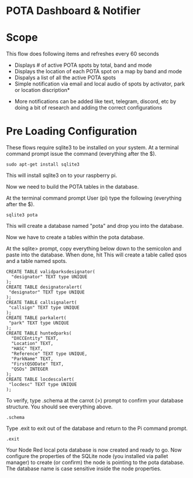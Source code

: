 POTA Dashboard & Notifier
=============

# Scope 

This flow does following items and refreshes every 60 seconds
- Displays # of active POTA spots by total, band and mode
- Displays the location of each POTA spot on a map by band and mode
- Dispalys a list of all the active POTA spots
- Simple notification via email and local audio of spots by activator, park or location discription*

* More notifications can be added like text, telegram, discord, etc by doing a bit of research and adding the correct configurations

# Pre Loading Configuration

These flows require sqlite3 to be installed on your system.  At a terminal command prompt issue the command (everything after the $).
```
sudo apt-get install sqlite3
```
This will install sqlite3 on to your raspberry pi.

Now we need to build the POTA tables in the database. 

At the terminal command prompt User (pi) type the following (everything after the $).
```
sqlite3 pota
```
This will create a database named "pota" and drop you into the database.

Now we have to create a tables within the pota database.

At the sqlite> prompt, copy everything below down to the semicolon and paste into the database.  When done, hit <enter>  This will create a table called qsos and a table named spots.


```
CREATE TABLE validparksdesignator(
  "designator" TEXT type UNIQUE
);
CREATE TABLE designatoralert(
 "designator" TEXT type UNIQUE
);
CREATE TABLE callsignalert(
 "callsign" TEXT type UNIQUE
);
CREATE TABLE parkalert(
 "park" TEXT type UNIQUE
);
CREATE TABLE huntedparks(
  "DXCCEntity" TEXT,
  "Location" TEXT,
  "HASC" TEXT,
  "Reference" TEXT type UNIQUE,
  "ParkName" TEXT,
  "FirstQSODate" TEXT,
  "QSOs" INTEGER
);
CREATE TABLE locdescalert(
 "locdesc" TEXT type UNIQUE
);
```
To verify, type .schema at the carrot (>) prompt to confirm your database structure.  You should see everything above.
```
.schema
```
Type .exit to exit out of the database and return to the Pi command prompt.
```
.exit 
```
Your Node Red local pota database is now created and ready to go.  Now configure the properties of the SQLite node (you installed via pallet manager) to create (or confirm) the node is pointing to the pota database.  The database name is case sensitive inside the node properties.  

